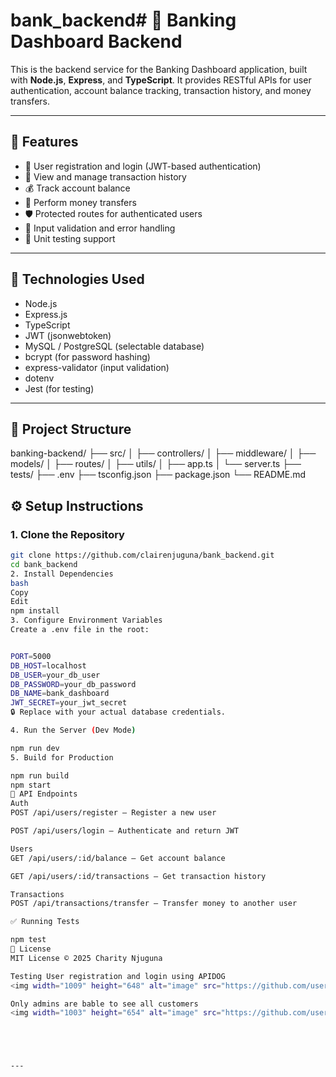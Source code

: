 # bank_backend# 🏦 Banking Dashboard Backend

This is the backend service for the Banking Dashboard application, built with **Node.js**, **Express**, and **TypeScript**. It provides RESTful APIs for user authentication, account balance tracking, transaction history, and money transfers.

---

## 🚀 Features

- 🔐 User registration and login (JWT-based authentication)
- 🧾 View and manage transaction history
- 💰 Track account balance
- 🔁 Perform money transfers
- 🛡️ Protected routes for authenticated users
- 🧪 Input validation and error handling
- 🧪 Unit testing support

---

## 🧰 Technologies Used

- Node.js
- Express.js
- TypeScript
- JWT (jsonwebtoken)
- MySQL / PostgreSQL (selectable database)
- bcrypt (for password hashing)
- express-validator (input validation)
- dotenv
- Jest (for testing)

---

## 📁 Project Structure

banking-backend/
├── src/
│ ├── controllers/
│ ├── middleware/
│ ├── models/
│ ├── routes/
│ ├── utils/
│ ├── app.ts
│ └── server.ts
├── tests/
├── .env
├── tsconfig.json
├── package.json
└── README.md



## ⚙️ Setup Instructions

### 1. Clone the Repository
```bash
git clone https://github.com/clairenjuguna/bank_backend.git
cd bank_backend
2. Install Dependencies
bash
Copy
Edit
npm install
3. Configure Environment Variables
Create a .env file in the root:


PORT=5000
DB_HOST=localhost
DB_USER=your_db_user
DB_PASSWORD=your_db_password
DB_NAME=bank_dashboard
JWT_SECRET=your_jwt_secret
🔒 Replace with your actual database credentials.

4. Run the Server (Dev Mode)

npm run dev
5. Build for Production

npm run build
npm start
🔌 API Endpoints
Auth
POST /api/users/register – Register a new user

POST /api/users/login – Authenticate and return JWT

Users
GET /api/users/:id/balance – Get account balance

GET /api/users/:id/transactions – Get transaction history

Transactions
POST /api/transactions/transfer – Transfer money to another user

✅ Running Tests

npm test
📜 License
MIT License © 2025 Charity Njuguna

Testing User registration and login using APIDOG
<img width="1009" height="648" alt="image" src="https://github.com/user-attachments/assets/7406678f-e358-4eb7-9a7a-f013d2c2ec5d" />

Only admins are bable to see all customers
<img width="1003" height="654" alt="image" src="https://github.com/user-attachments/assets/16ba84a7-81aa-45dc-8571-c699e0966428" />





---


